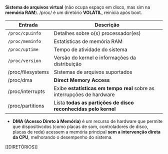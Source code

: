 **Sistema de arquivos virtual** (não ocupa espaço em disco, mas sim na **memória RAM**). 
/proc/ é um diretório **VOLÁTIL**, reinicia após boot.

| Entrada           | Descrição                                                              |
| ----------------- | ---------------------------------------------------------------------- |
| `/proc/cpuinfo`   | Detalhes sobre o(s) processador(es)                                    |
| `/proc/meminfo`   | Estatísticas de memória RAM                                            |
| `/proc/uptime`    | Tempo de atividade do sistema                                          |
| `/proc/version`   | Versão do kernel e informações da distribuição                         |
| /proc/filesystems | Sistemas de arquivos suportados                                        |
| /proc/dma         | **Direct Memory Access**                                               |
| /proc/interrupts  | Exibe **estatísticas em tempo real** sobre as interrupções de hardware |
| /proc/partitions  | Lista **todas as partições de disco reconhecidas pelo kernel**         |






- **DMA (Acesso Direto à Memória)** é um recurso de hardware que permite que dispositivcdos (como placas de som, controladores de disco, placas de rede) acessem a memória principal **sem a intervenção direta da CPU**, melhorando o desempenho do sistema.

[[DIRETÓRIOS]]